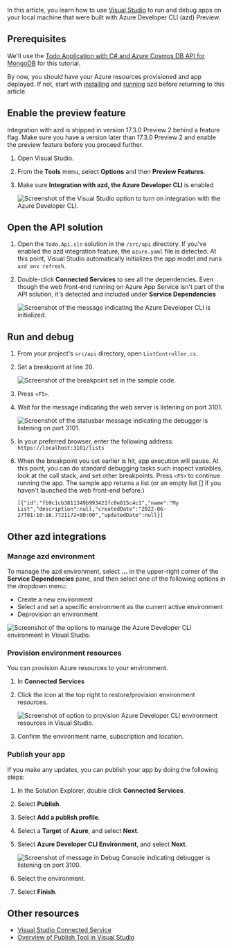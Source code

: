 In this article, you learn how to use [Visual Studio](/visualstudio/azure) to run and debug apps on your local machine that were built with Azure Developer CLI (azd) Preview.

## Prerequisites

We'll use the [Todo Application with C# and Azure Cosmos DB API for MongoDB](https://github.com/Azure-Samples/todo-csharp-cosmos-sql) for this tutorial.

By now, you should have your Azure resources provisioned and app deployed. If not, start with [installing](../install-azd.md) and [running](../run-azd.md) azd before returning to this article.

## Enable the preview feature

Integration with azd is shipped in version 17.3.0 Preview 2 behind a feature flag. Make sure you have a version later than 17.3.0 Preview 2 and enable the preview feature before you proceed further.

1. Open Visual Studio.

1. From the **Tools** menu, select **Options** and then **Preview Features**.

1. Make sure **Integration with azd, the Azure Developer CLI** is enabled

    ![Screenshot of the Visual Studio option to turn on integration with the Azure Developer CLI.](../media/debug/visual-studio-options.png)

## Open the API solution

1. Open the `Todo.Api.sln` solution in the `/src/api` directory. If you've enabled the azd integration feature, the `azure.yaml` file is detected. At this point, Visual Studio automatically initializes the app model and runs `azd env refresh`.

1. Double-click **Connected Services** to see all the dependencies. Even though the web front-end running on Azure App Service isn't part of the API solution, it's detected and included under **Service Dependencies**

    ![Screenshot of the message indicating the Azure Developer CLI is initialized.](../media/debug/visual-studio-open-solution.png)

## Run and debug

1. From your project's `src/api` directory, open `ListController.cs`.

1. Set a breakpoint at line 20.

    ![Screenshot of the breakpoint set in the sample code.](../media/debug/visual-studio-breakpoint.png)

1. Press `<F5>`.

1. Wait for the message indicating the web server is listening on port 3101.

    ![Screenshot of the statusbar message indicating the debugger is listening on port 3101.](../media/debug/visual-studio-run.png)

1. In your preferred browser, enter the following address: `https://localhost:3101/lists`

1. When the breakpoint you set earlier is hit, app execution will pause. At this point, you can do standard debugging tasks such inspect variables, look at the call stack, and set other breakpoints. Press `<F5>` to continue running the app. The sample app returns a list (or an empty list [] if you haven't launched the web front-end before.)

    ```
    [{"id":"fb9c1cb3811349b993421fc0e815c4c1","name":"My List","description":null,"createdDate":"2022-06-27T01:10:16.7721172+00:00","updatedDate":null}]
    ```

## Other azd integrations

### Manage azd environment

To manage the azd environment, select **...** in the upper-right corner of the **Service Dependencies** pane, and then select one of the following options in the dropdown menu:

- Create a new environment
- Select and set a specific environment as the current active environment
- Deprovision an environment

![Screenshot of the options to manage the Azure Developer CLI environment in Visual Studio.](../media/debug/visual-studio-manage-environment.png)

### Provision environment resources

You can provision Azure resources to your environment.

1. In **Connected Services**

1. Click the icon at the top right to restore/provision environment resources.

    ![Screenshot of option to provision Azure Developer CLI environment resources in Visual Studio.](../media/debug/visual-studio-provision.png)

1. Confirm the environment name, subscription and location.

### Publish your app

If you make any updates, you can publish your app by doing the following steps:

1. In the Solution Explorer, double click **Connected Services**.

1. Select **Publish**.

1. Select **Add a publish profile**.

1. Select a **Target** of **Azure**, and select **Next**.

1. Select **Azure Developer CLI Environment**, and select **Next**.

    ![Screenshot of message in Debug Console indicating debugger is listening on port 3100.](../media/debug/visual-studio-publish.png)

1. Select the environment.

1. Select **Finish**.

## Other resources

* [Visual Studio Connected Service](/visualstudio/azure/overview-connected-services)
* [Overview of Publish Tool in Visual Studio](/visualstudio/deployment/publish-overview)
